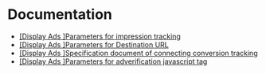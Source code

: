 # Documentation

- [[Display Ads ]Parameters for impression tracking](impression_tracking-parameter.md)
- [[Display Ads ]Parameters for Destination URL](linkurl_tracking-parameter.md)
- [[Display Ads ]Specification document of connecting conversion tracking](cv_inapp.md)
- [[Display Ads ]Parameters for adverification javascript tag](adverification_tracking-parameter.md)
